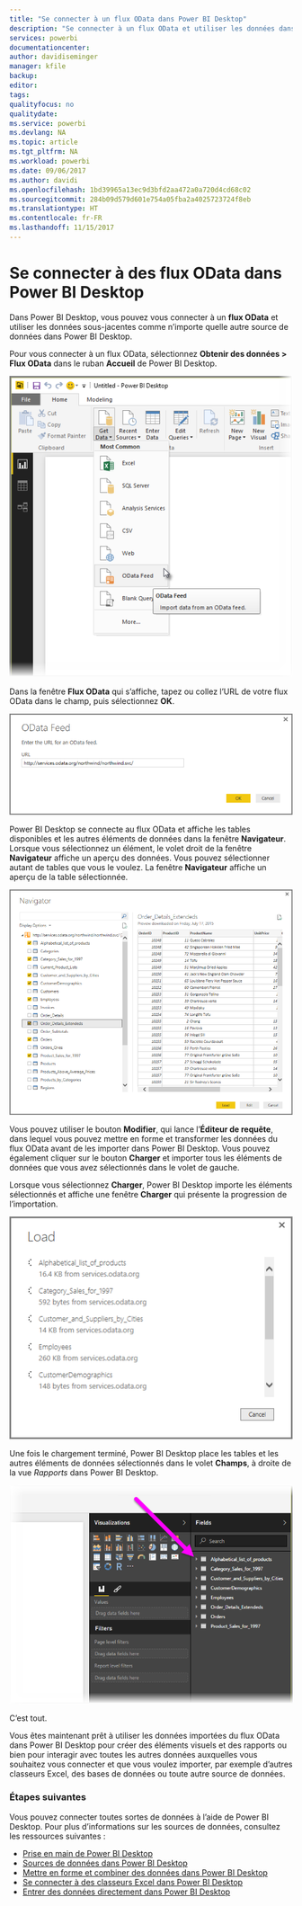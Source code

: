 ```yaml
---
title: "Se connecter à un flux OData dans Power BI Desktop"
description: "Se connecter à un flux OData et utiliser les données dans Power BI Desktop"
services: powerbi
documentationcenter: 
author: davidiseminger
manager: kfile
backup: 
editor: 
tags: 
qualityfocus: no
qualitydate: 
ms.service: powerbi
ms.devlang: NA
ms.topic: article
ms.tgt_pltfrm: NA
ms.workload: powerbi
ms.date: 09/06/2017
ms.author: davidi
ms.openlocfilehash: 1bd39965a13ec9d3bfd2aa472a0a720d4cd68c02
ms.sourcegitcommit: 284b09d579d601e754a05fba2a4025723724f8eb
ms.translationtype: HT
ms.contentlocale: fr-FR
ms.lasthandoff: 11/15/2017
---
```

# <a name="connect-to-odata-feeds-in-power-bi-desktop"></a>Se connecter à des flux OData dans Power BI Desktop
Dans Power BI Desktop, vous pouvez vous connecter à un **flux OData** et utiliser les données sous-jacentes comme n’importe quelle autre source de données dans Power BI Desktop.

Pour vous connecter à un flux OData, sélectionnez **Obtenir des données > Flux OData** dans le ruban **Accueil** de Power BI Desktop.

![](media/desktop-connect-odata/connect-to-odata_1.png)

Dans la fenêtre **Flux OData** qui s’affiche, tapez ou collez l’URL de votre flux OData dans le champ, puis sélectionnez **OK**.

![](media/desktop-connect-odata/connect-to-odata_2.png)

Power BI Desktop se connecte au flux OData et affiche les tables disponibles et les autres éléments de données dans la fenêtre **Navigateur**. Lorsque vous sélectionnez un élément, le volet droit de la fenêtre **Navigateur** affiche un aperçu des données. Vous pouvez sélectionner autant de tables que vous le voulez. La fenêtre **Navigateur** affiche un aperçu de la table sélectionnée.

![](media/desktop-connect-odata/connect-to-odata_3.png)

Vous pouvez utiliser le bouton **Modifier**, qui lance l’**Éditeur de requête**, dans lequel vous pouvez mettre en forme et transformer les données du flux OData avant de les importer dans Power BI Desktop. Vous pouvez également cliquer sur le bouton **Charger** et importer tous les éléments de données que vous avez sélectionnés dans le volet de gauche.

Lorsque vous sélectionnez **Charger**, Power BI Desktop importe les éléments sélectionnés et affiche une fenêtre **Charger** qui présente la progression de l’importation.

![](media/desktop-connect-odata/connect-to-odata_4.png)

Une fois le chargement terminé, Power BI Desktop place les tables et les autres éléments de données sélectionnés dans le volet **Champs**, à droite de la vue *Rapports* dans Power BI Desktop.

![](media/desktop-connect-odata/connect-to-odata_5.png)

C’est tout.

Vous êtes maintenant prêt à utiliser les données importées du flux OData dans Power BI Desktop pour créer des éléments visuels et des rapports ou bien pour interagir avec toutes les autres données auxquelles vous souhaitez vous connecter et que vous voulez importer, par exemple d’autres classeurs Excel, des bases de données ou toute autre source de données.

### <a name="next-steps"></a>Étapes suivantes
Vous pouvez connecter toutes sortes de données à l’aide de Power BI Desktop. Pour plus d’informations sur les sources de données, consultez les ressources suivantes :

* [Prise en main de Power BI Desktop](desktop-getting-started.md)
* [Sources de données dans Power BI Desktop](desktop-data-sources.md)
* [Mettre en forme et combiner des données dans Power BI Desktop](desktop-shape-and-combine-data.md)
* [Se connecter à des classeurs Excel dans Power BI Desktop](desktop-connect-excel.md)   
* [Entrer des données directement dans Power BI Desktop](desktop-enter-data-directly-into-desktop.md)   


